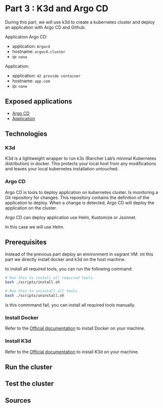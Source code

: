 # Part 3 : K3d and Argo CD

During this part, we will use k3d to create a kubernetes cluster and deploy an application with Argo CD and Github.

Application Argo CD:
 - application: `Argocd`
 - hostname: `argocd.cluster`
 - ip: `none`

Application:
 - application: `42 provide container`
 - hostname: `app.com`
 - ip: `none`

## Exposed applications
 - [Argo CD](http://argocd.cluster/)
 - [Application](http://app.com/)

## Technologies

### K3d

K3d is a lightweight wrapper to run k3s (Rancher Lab’s minimal Kubernetes distribution) in docker.
This protects your local host from any modifications and leaves your local kubernetes installation untouched.

### Argo CD

Argo CD is tools to deploy application on kubernetes cluster.
Is monitoring a Git repository for changes. This repository contains the definition of the application to deploy.
When a change is detected, Argo CD will deploy the application on the cluster.

Argo CD can deploy application use Helm, Kustomize or Jsonnet.

In this case we will use Helm.

## Prerequisites

Instead of the previous part deploy an environment in vagrant VM.
int this part we directly install docker and k3d on the host machine.

to install all required tools, you can run the following command:

```bash
# Run this to install all required tools.
bash ./scripts/install.sh

# Run this to uninstall all tools.
bash ./scripts/uninstall.sh
```

is this commmand fail, you can install all required tools manually.

### Install Docker

Refer to the [Official documentation](https://docs.docker.com/get-docker/) to install Docker on your machine.

### Install K3d

Refer to the [Official documentation](https://k3d.io/#installation) to install K3d on your machine.


## Run the cluster


## Test the cluster


## Sources